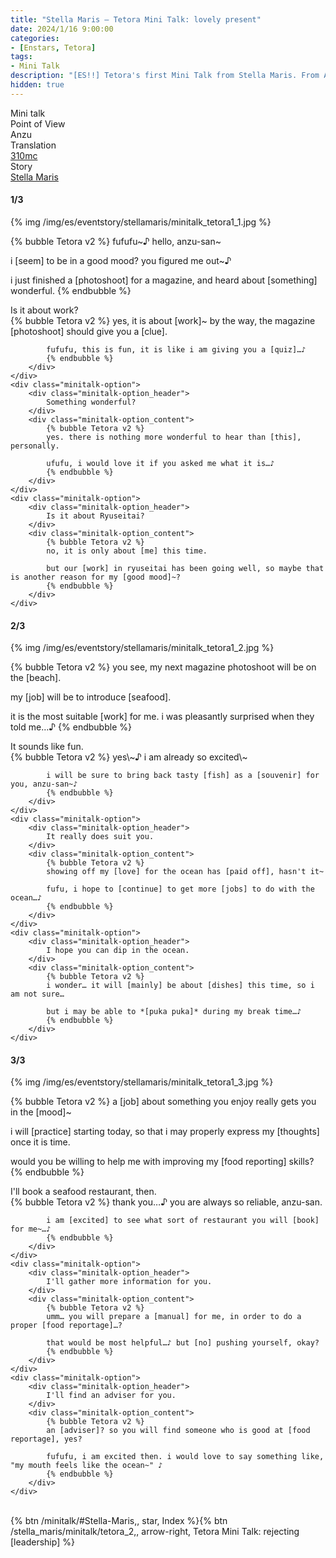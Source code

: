 ```yaml
---
title: "Stella Maris – Tetora Mini Talk: lovely present"
date: 2024/1/16 9:00:00
categories:
- [Enstars, Tetora]
tags:
- Mini Talk
description: "[ES!!] Tetora's first Mini Talk from Stella Maris. From Anzu's POV."
hidden: true
---
```

<div class="three-wrapper" style="--storyColor:#965e7d;--storyColor-rgb:150,94,125;--storyColor-h:326.8;--storyColor-s: 23%;--storyColor-l:47.8%;">
    <div class="info-area">
        <div class="info">
            <div class="info-item characters">
                <div class="label">
                    Mini talk
                </div>
                <div class="value">
								<a href="/categories/Enstars/Tetora" character="Tetora"></a>
                </div>
            </div>
            <div class="info-item one">
                <div class="label">
                    Point of View
                </div>
                <div class="value">
                    Anzu
                </div>
            </div>
            <div class="info-item two">
                <div class="label">
                    Translation
                </div>
                <div class="value">
                    <a href="/about">310mc</a>
                </div>
            </div>
            <div class="info-item three">
                <div class="label">
                   Story
                </div>
                <div class="value">
                    <a href="/stella_maris">Stella Maris</a>
                </div>
            </div>
        </div>
    </div>
</div>

<!-- more -->

#### <div mt="rare"></div> 1/3

{% img /img/es/eventstory/stellamaris/minitalk_tetora1_1.jpg %}

{% bubble Tetora v2 %}
fufufu\~♪ hello, anzu-san\~

i [seem] to be in a good mood? you figured me out~♪

i just finished a [photoshoot] for a magazine, and heard about [something] wonderful.
{% endbubble %}

<div class="minitalk" character="Anzu">
    <div class="minitalk-option">
        <div class="minitalk-option_header">
            Is it about work?
        </div>
        <div class="minitalk-option_content">
            {% bubble Tetora v2 %}
            yes, it is about [work]~ by the way, the magazine [photoshoot] should give you a [clue].

            fufufu, this is fun, it is like i am giving you a [quiz]…♪
			{% endbubble %}
        </div>
    </div>
    <div class="minitalk-option">
        <div class="minitalk-option_header">
            Something wonderful?
        </div>
        <div class="minitalk-option_content">
            {% bubble Tetora v2 %}
            yes. there is nothing more wonderful to hear than [this], personally.

            ufufu, i would love it if you asked me what it is…♪
			{% endbubble %}
        </div>
    </div>
    <div class="minitalk-option">
        <div class="minitalk-option_header">
            Is it about Ryuseitai?
        </div>
        <div class="minitalk-option_content">
            {% bubble Tetora v2 %}
            no, it is only about [me] this time.

            but our [work] in ryuseitai has been going well, so maybe that is another reason for my [good mood]~?
			{% endbubble %}
        </div>
    </div>
</div>

#### <div mt="rare"></div> 2/3

{% img /img/es/eventstory/stellamaris/minitalk_tetora1_2.jpg %}

{% bubble Tetora v2 %}
you see, my next magazine photoshoot will be on the [beach].

my [job] will be to introduce [seafood].

it is the most suitable [work] for me. i was pleasantly surprised when they told me…♪
{% endbubble %}

<div class="minitalk" character="Anzu">
    <div class="minitalk-option">
        <div class="minitalk-option_header">
            It sounds like fun.
        </div>
        <div class="minitalk-option_content">
            {% bubble Tetora v2 %}
            yes\~♪ i am already so excited\~

            i will be sure to bring back tasty [fish] as a [souvenir] for you, anzu-san~♪
			{% endbubble %}
        </div>
    </div>
    <div class="minitalk-option">
        <div class="minitalk-option_header">
            It really does suit you.
        </div>
        <div class="minitalk-option_content">
            {% bubble Tetora v2 %}
            showing off my [love] for the ocean has [paid off], hasn't it~

            fufu, i hope to [continue] to get more [jobs] to do with the ocean…♪
			{% endbubble %}
        </div>
    </div>
    <div class="minitalk-option">
        <div class="minitalk-option_header">
            I hope you can dip in the ocean.
        </div>
        <div class="minitalk-option_content">
            {% bubble Tetora v2 %}
            i wonder… it will [mainly] be about [dishes] this time, so i am not sure…

            but i may be able to *[puka puka]* during my break time…♪
			{% endbubble %}
        </div>
    </div>
</div>

#### <div mt="rare"></div> 3/3

{% img /img/es/eventstory/stellamaris/minitalk_tetora1_3.jpg %}

{% bubble Tetora v2 %}
a [job] about something you enjoy really gets you in the [mood]~

i will [practice] starting today, so that i may properly express my [thoughts] once it is time.

would you be willing to help me with improving my [food reporting] skills?
{% endbubble %}

<div class="minitalk" character="Anzu">
    <div class="minitalk-option">
        <div class="minitalk-option_header">
          I'll book a seafood restaurant, then.
        </div>
        <div class="minitalk-option_content">
            {% bubble Tetora v2 %}
            thank you…♪ you are always so reliable, anzu-san.

            i am [excited] to see what sort of restaurant you will [book] for me~…♪
			{% endbubble %}
        </div>
    </div>
    <div class="minitalk-option">
        <div class="minitalk-option_header">
            I'll gather more information for you.
        </div>
        <div class="minitalk-option_content">
            {% bubble Tetora v2 %}
            umm… you will prepare a [manual] for me, in order to do a proper [food reportage]…?

            that would be most helpful…♪ but [no] pushing yourself, okay?
			{% endbubble %}
        </div>
    </div>
    <div class="minitalk-option">
        <div class="minitalk-option_header">
            I'll find an adviser for you.
        </div>
        <div class="minitalk-option_content">
            {% bubble Tetora v2 %}
            an [adviser]? so you will find someone who is good at [food reportage], yes?

            fufufu, i am excited then. i would love to say something like, "my mouth feels like the ocean~" ♪
			{% endbubble %}
        </div>
    </div>
</div>
<br>
<div toc>{% btn /minitalk/#Stella-Maris,, star, Index %}{% btn /stella_maris/minitalk/tetora_2,, arrow-right, Tetora Mini Talk: rejecting [leadership] %}</div>

